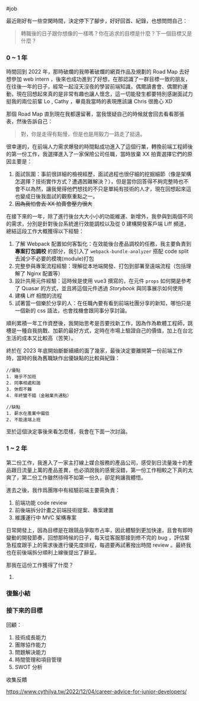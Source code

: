
#job 

最近剛好有一些空閑時間，決定停下了腳步，好好回首、紀錄，也想問問自己：

> 轉職後的日子跟你想像的一樣嗎？你在追求的目標是什麼？下一個目標又是什麼？


### 0 ~ 1 年

時間回到 2022 年，那時破爛的我帶著破爛的網頁作品及規劃的 Road Map 去好想參加 web intern ，後來也成功進到了好想，在那認識了一群目標一致的朋友，在往後一年的日子，經常一起沒天沒夜的學習前端知識，偶爾讀書會、偶爾約運動，現在回想起來真的是非常有趣也讓人懷念，這一切能發生都要特別感謝面試力挺我的兩位前輩 Lo , Cathy ，畢竟我當時的表現應該讓 Chris 很擔心 XD

那個 Road Map 直到現在我都還留著，當我懷疑自己的時候就會回去看看那張表，然後告訴自己：

>對，你是走得有點慢，但是也是用毅力一路走了挺遠。

很幸運的，在前端人力需求爆發的時間點成功進入了這個行業，轉換前端工程師後的第一份工作，我選擇進入了一家保險公司任職，當時放棄 XX 拍賣選擇它們的原因主要是：

1. 面試氛圍：事前很詳細的檢視經歷，面試過程也很仔細的挖掘細節（像是架構怎選擇？技術實作方式？遭遇困難解決？），但是當你回答得不夠完整時也不會不以為然，讓我覺得他們想找的不只是單純有技術的人才，現在回想起來這也變成日後我面試的觀察重點之一。
2. ~~因為我怕會去 XX 拍賣會壓力很大~~

在接下來的一年，除了進行後台大大小小的功能維運、新增外，我參與到兩個不同的需求，分別是針對後台系統進行效能調校以及從 0 建構開發客戶端 Liff 頻道，總結這段工作大概獲得以下經驗：


1. 了解 Webpack 配置如何客製化：在效能後台產品調校的任務，我主要負責到 **專案打包調校** 的部分，我引入了 `webpack-bundle-analyzer` 搭配 code split 去減少不必要的模塊(module)打包
2. 完整參與專案流程經驗：理解從本地端開發、打包到部署至遠端流程（包括理解了 Nginx 配置等）
3. 設計共用元件經驗：這時候是使用 vue3 撰寫的，在元件 `props` 如何開是參考了 Quasar 的方式，並且將這個元件透過 *Storybook* 與同事展示如何使用
4. 建構 Liff 相關的流程
5. 試著當一個樂於分享的人：在任職內要有看到前端社團分享的新知，哪怕只是一個新的 css 語法，也會找機會跟同事分享討論。

順利累積一年工作資歷後，我開始思考是否要找新工作，因為作為軟體工程師，跳槽是一種自我挑戰、加薪的最好方式，定時在市場上驗證自己的價值，加上在台北生活的成本又比較高（苦笑）。

終於在 2023 年底開始斷斷續續的面了幾家，最後決定要離開第一份前端工作時，當時的我為舊職缺作出優缺點的比較與紀錄：

```
//優點
1. 幾乎不加班
2. 同事相處和諧
3. 休假不難
4. 年終蠻不錯（金融業共通點）

//缺點
1. 薪水在產業中偏低
2. 不能遠端上班
```

至於這個決定事後來看怎麼樣，我會在下面一次討論。

### 1 ~ 2 年
第二份工作，我進入了一家主打線上媒合服務的產品公司，感受到日流量幾十的產品跟日流量上萬的產品差異，也必須說我的感覺沒錯，第一份工作相較之下真的太爽了，第二份工作雖然待得不如第一份久，卻足夠讓我體悟。

進去之後，我作爲團隊中有經驗前端主要需負責：
1. 前端功能 code review
2. 前後端拆分計畫之前端技術提案、專案建置
3. 維護運行中 MVC 架構專案

日常開發上，因為目標是在跟競品爭取市占率，因此體驗到更加快速，且會有即時變動的開發節奏，回想那時候的日子，每天從客服那接到修不完的 bug ，評估緊急程度跟手上的需求後進行優先度排程，每週要再試著撥出時間 review 。最終我也在前後端拆分順利上線後提出了辭呈。

那我在這份工作獲得了什麼？

1. 

### 復盤小結



### 接下來的目標



回顧：
1. 技術成長能力
2. 團隊協作能力
3. 問題解決能力
4. 時間管理和項目管理
5. SWOT 分析

收集反饋






https://www.cythilya.tw/2022/12/04/career-advice-for-junior-developers/